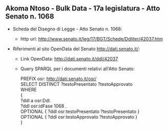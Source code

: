 ## Akoma Ntoso - Bulk Data - 17a legislatura - Atto Senato n. 1068 ##

* Scheda del Disegno di Legge - Atto Senato n. 1068:
	* http url: http://www.senato.it/leg/17/BGT/Schede/Ddliter/42037.htm

* Riferimenti al sito OpenData del Senato http://dati.senato.it/:
	* Link OpenData: http://dati.senato.it/ddl/42037
	* Query SPARQL per i documenti relativi all'Atto Senato:

        PREFIX osr: <http://dati.senato.it/osr/>  
		SELECT DISTINCT ?testoPresentato ?testoApprovato  
		WHERE  
		{  
		    ?ddl a osr:Ddl.  
		    ?ddl osr:idFase 1068 .  
		    OPTIONAL { ?ddl osr:testoPresentato ?testoPresentato }  
		    OPTIONAL { ?ddl osr:testoApprovato ?testoApprovato }  
		}
		